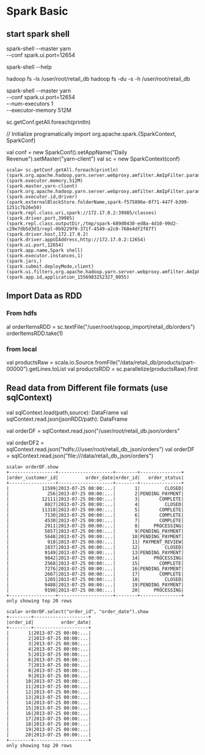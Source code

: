 # Spark Basic

## start spark shell
spark-shell --master yarn \
  --conf spark.ui.port=12654

spark-shell --help

hadoop fs -ls /user/root/retail_db
hadoop fs -du -s -h /user/root/retail_db

spark-shell --master yarn \
  --conf spark.ui.port=12654 \
  --num-executors 1 \
  --executor-memory 512M

sc.getConf.getAll.foreach(println)

// Initialize programatically
import org.apache.spark.{SparkContext, SparkConf}

val conf = new SparkConf().setAppName("Daily Revenue").setMaster("yarn-client")
val sc = new SparkContext(conf)

```
scala> sc.getConf.getAll.foreach(println)
(spark.org.apache.hadoop.yarn.server.webproxy.amfilter.AmIpFilter.param.PROXY_URI_BASES,http://quickstart.cloudera:8088/proxy/application_1556983252327_0055)
(spark.executor.memory,512M)
(spark.master,yarn-client)
(spark.org.apache.hadoop.yarn.server.webproxy.amfilter.AmIpFilter.param.PROXY_HOSTS,quickstart.cloudera)
(spark.executor.id,driver)
(spark.externalBlockStore.folderName,spark-f575896e-8f71-447f-b399-1251c7b26e50)
(spark.repl.class.uri,spark://172.17.0.2:39985/classes)
(spark.driver.port,39985)
(spark.repl.class.outputDir,/tmp/spark-689d0430-ed8a-4d10-99d2-c29e7db5d3d3/repl-0b9229f0-371f-4549-a2c0-768e4df2f87f)
(spark.driver.host,172.17.0.2)
(spark.driver.appUIAddress,http://172.17.0.2:12654)
(spark.ui.port,12654)
(spark.app.name,Spark shell)
(spark.executor.instances,1)
(spark.jars,)
(spark.submit.deployMode,client)
(spark.ui.filters,org.apache.hadoop.yarn.server.webproxy.amfilter.AmIpFilter)
(spark.app.id,application_1556983252327_0055)
```

## Import Data as RDD

### From hdfs
al orderItemsRDD = sc.textFile("/user/root/sqoop_import/retail_db/orders")
orderItemsRDD.take(1)

### from local
val productsRaw = scala.io.Source.fromFile("/data/retail_db/products/part-00000").getLines.toList
val productsRDD = sc.parallelize(productsRaw).first


## Read data from Different file formats (use sqlContext)
val sqlContext.load(path,source): DataFrame
val sqlContext.read.json(jsonRDD/path): DataFrame

val orderDF = sqlContext.read.json("/user/root/retail_db.json/orders"

val orderDF2 = sqlContext.read.json("hdfs:///user/root/retail_db_json/orders")
val orderDF = sqlContext.read.json("file:///data/retail_db_json/orders")

```
scala> orderDF.show
+-----------------+--------------------+--------+---------------+
|order_customer_id|          order_date|order_id|   order_status|
+-----------------+--------------------+--------+---------------+
|            11599|2013-07-25 00:00:...|       1|         CLOSED|
|              256|2013-07-25 00:00:...|       2|PENDING_PAYMENT|
|            12111|2013-07-25 00:00:...|       3|       COMPLETE|
|             8827|2013-07-25 00:00:...|       4|         CLOSED|
|            11318|2013-07-25 00:00:...|       5|       COMPLETE|
|             7130|2013-07-25 00:00:...|       6|       COMPLETE|
|             4530|2013-07-25 00:00:...|       7|       COMPLETE|
|             2911|2013-07-25 00:00:...|       8|     PROCESSING|
|             5657|2013-07-25 00:00:...|       9|PENDING_PAYMENT|
|             5648|2013-07-25 00:00:...|      10|PENDING_PAYMENT|
|              918|2013-07-25 00:00:...|      11| PAYMENT_REVIEW|
|             1837|2013-07-25 00:00:...|      12|         CLOSED|
|             9149|2013-07-25 00:00:...|      13|PENDING_PAYMENT|
|             9842|2013-07-25 00:00:...|      14|     PROCESSING|
|             2568|2013-07-25 00:00:...|      15|       COMPLETE|
|             7276|2013-07-25 00:00:...|      16|PENDING_PAYMENT|
|             2667|2013-07-25 00:00:...|      17|       COMPLETE|
|             1205|2013-07-25 00:00:...|      18|         CLOSED|
|             9488|2013-07-25 00:00:...|      19|PENDING_PAYMENT|
|             9198|2013-07-25 00:00:...|      20|     PROCESSING|
+-----------------+--------------------+--------+---------------+
only showing top 20 rows
```

```
scala> orderDF.select("order_id", "order_date").show
+--------+--------------------+
|order_id|          order_date|
+--------+--------------------+
|       1|2013-07-25 00:00:...|
|       2|2013-07-25 00:00:...|
|       3|2013-07-25 00:00:...|
|       4|2013-07-25 00:00:...|
|       5|2013-07-25 00:00:...|
|       6|2013-07-25 00:00:...|
|       7|2013-07-25 00:00:...|
|       8|2013-07-25 00:00:...|
|       9|2013-07-25 00:00:...|
|      10|2013-07-25 00:00:...|
|      11|2013-07-25 00:00:...|
|      12|2013-07-25 00:00:...|
|      13|2013-07-25 00:00:...|
|      14|2013-07-25 00:00:...|
|      15|2013-07-25 00:00:...|
|      16|2013-07-25 00:00:...|
|      17|2013-07-25 00:00:...|
|      18|2013-07-25 00:00:...|
|      19|2013-07-25 00:00:...|
|      20|2013-07-25 00:00:...|
+--------+--------------------+
only showing top 20 rows
```
